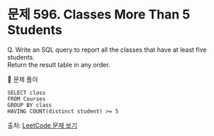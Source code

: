 # 문제 596. Classes More Than 5 Students

Q. Write an SQL query to report all the classes that have at least five students. <br>
Return the result table in any order.

🔑 문제 풀이
```mysql
SELECT class
FROM Courses
GROUP BY class
HAVING COUNT(distinct student) >= 5
```

출처: [LeetCode 문제 보기](https://leetcode.com/problems/classes-more-than-5-students/description/)
